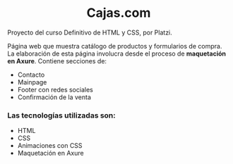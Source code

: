 <h1 align="center">Cajas.com</h1>

Proyecto del curso Definitivo de HTML y CSS, por Platzi.

Página web que muestra catálogo de productos y formularios de compra. La elaboración de esta página involucra desde el proceso de **maquetación en Axure**.
Contiene secciones de:
  - Contacto
  - Mainpage
  - Footer con redes sociales
  - Confirmación de la venta
    
### Las tecnologías utilizadas son:
  - HTML
  - CSS
  - Animaciones con CSS
  - Maquetación en Axure
